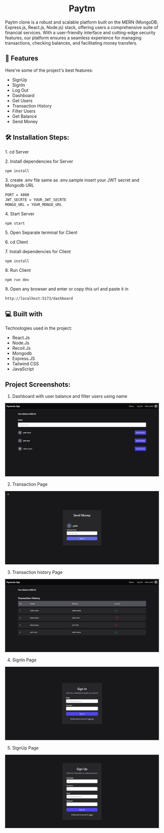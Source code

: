 <h1 align="center" id="title">Paytm</h1>

<p id="description">Paytm clone is a robust and scalable platform built on the MERN (MongoDB, Express.js, React.js, Node.js) stack, offering users a comprehensive suite of financial services. With a user-friendly interface and cutting-edge security features, our platform ensures a seamless experience for managing transactions, checking balances, and facilitating money transfers.</p>

  
  
<h2>🧐 Features</h2>

Here're some of the project's best features:

*   SignUp
*   SignIn
*   Log Out
*   Dashboard
*   Get Users
*   Transaction History
*   Filter Users
*   Get Balance 
*   Send Money

<h2>🛠️ Installation Steps:</h2>

<p>1. cd Server</p>

<p>2. Install dependencies for Server</p>

```
npm install
```

<p>3. create .env file same as .env.sample insert your JWT secret and Mongodb URL</p>

```
PORT = 4000
JWT_SECRTE = YOUR_JWT_SECRTE
MONGO_URL = YOUR_MONGO_URL 
```

<p>4. Start Server</p>

```
npm start
```

<p>5. Open Separate terminal for Client</p>

<p>6. cd Client</p>

<p>7. Install dependencies for Client</p>

```
npm install
```

<p>8. Run Client</p>

```
npm run dev
```

<p>9. Open any browser and enter or copy this url and paste it in</p>

```
http://localhost:5173/dashboard
```

  
  
<h2>💻 Built with</h2>

Technologies used in the project:

*   React.Js
*   Node.Js
*   Recoil.Js
*   Mongodb
*   Express.JS
*   Tailwind CSS
*   JavaScript


<h2>Project Screenshots:</h2>

1. Dashboard with user balance and filter users using name

<img src="https://github.com/akashpawar43/Paytm/blob/master/client/src/assets/paytm1.png" alt="project-screenshot" >

2. Transaction Page

<img src="https://github.com/akashpawar43/Paytm/blob/master/client/src/assets/paytm6.png" alt="project-screenshot" >

3. Transaction history Page

<img src="https://github.com/akashpawar43/Paytm/blob/master/client/src/assets/paytm3.png" alt="project-screenshot" >

4. SignIn Page

<img src="https://github.com/akashpawar43/Paytm/blob/master/client/src/assets/paytm4.png" alt="project-screenshot" >

5. SignUp Page

<img src="https://github.com/akashpawar43/Paytm/blob/master/client/src/assets/paytm5.png" alt="project-screenshot" >
